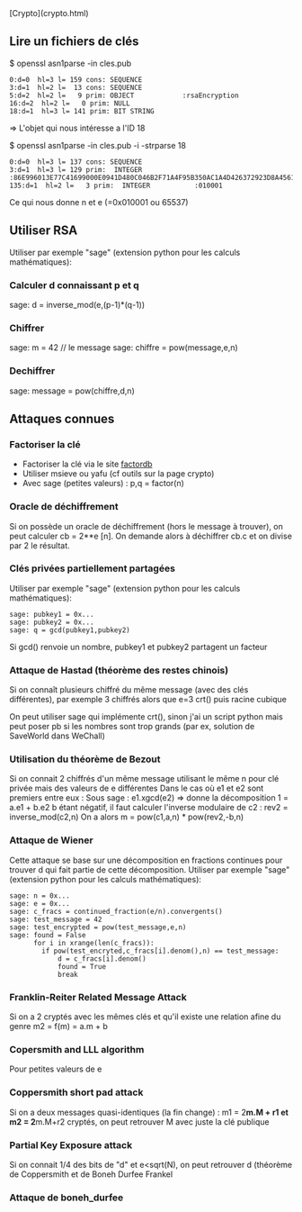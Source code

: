 <head>
  <meta http-equiv="content-type" content="text/html; charset=utf-8" />
</head>
[Crypto](crypto.html)

## Lire un fichiers de clés
$ openssl asn1parse -in cles.pub 

    0:d=0  hl=3 l= 159 cons: SEQUENCE          
    3:d=1  hl=2 l=  13 cons: SEQUENCE          
    5:d=2  hl=2 l=   9 prim: OBJECT            :rsaEncryption
    16:d=2  hl=2 l=   0 prim: NULL              
    18:d=1  hl=3 l= 141 prim: BIT STRING 
=> L'objet qui nous intéresse a l'ID 18
   
$ openssl asn1parse -in cles.pub -i -strparse 18

    0:d=0  hl=3 l= 137 cons: SEQUENCE          
    3:d=1  hl=3 l= 129 prim:  INTEGER           :86E996013E77C41699000E0941D480C046B2F71A4F95B350AC1A4D426372923D8A4561D96FBFB0240595907201AD3225CF6EDED7DE02D91C386FFAC280B72D0F95CAE71F42EBE0D3EDAEACE7CEA3195FA32C1C6080D90EF853D06DD4572C92B9F8310BBC0C635A5E26952511751030A6590816554E763031BCBB31E3F119C65F
    135:d=1  hl=2 l=   3 prim:  INTEGER           :010001

  Ce qui nous donne n et e (=0x010001 ou 65537)

## Utiliser RSA
Utiliser par exemple "sage" (extension python pour les calculs mathématiques):

### Calculer d connaissant p et q
sage: d = inverse_mod(e,(p-1)*(q-1))

### Chiffrer
sage: m = 42 // le message
sage: chiffre = pow(message,e,n)

### Dechiffrer
sage: message = pow(chiffre,d,n)

## Attaques connues

### Factoriser la clé
- Factoriser la clé via le site [factordb](http://factordb.com/)
- Utiliser msieve ou yafu (cf outils sur la page crypto)
- Avec sage (petites valeurs) : p,q = factor(n)

### Oracle de déchiffrement

Si on possède un oracle de déchiffrement (hors le message à trouver), on peut calculer cb = 2**e [n]. On demande alors à déchiffrer cb.c et on divise par 2 le résultat.

### Clés privées partiellement partagées

Utiliser par exemple "sage" (extension python pour les calculs mathématiques):

    sage: pubkey1 = 0x...
    sage: pubkey2 = 0x...
    sage: q = gcd(pubkey1,pubkey2)
Si gcd() renvoie un nombre, pubkey1 et pubkey2 partagent un facteur

### Attaque de Hastad (théorème des restes chinois)
Si on connaît plusieurs chiffré du même message (avec des clés différentes), par exemple 3 chiffrés alors que e=3
crt() puis racine cubique

On peut utiliser sage qui implémente crt(), sinon j'ai un script python mais peut poser pb si les nombres sont trop grands (par ex, solution de SaveWorld dans WeChall)

### Utilisation du théorème de Bezout

Si on connait 2 chiffrés d'un même message utilisant le même n pour clé privée mais des valeurs de e différentes
Dans le cas où e1 et e2 sont premiers entre eux :
Sous sage : e1.xgcd(e2) => donne la décomposition 1 = a.e1 + b.e2
b étant négatif, il faut calculer l'inverse modulaire de c2 : rev2 = inverse_mod(c2,n)
On a alors m = pow(c1,a,n) * pow(rev2,-b,n)

### Attaque de Wiener
Cette attaque se base sur une décomposition en fractions continues pour trouver d qui fait partie de cette décomposition.
Utiliser par exemple "sage" (extension python pour les calculs mathématiques):

    sage: n = 0x...
    sage: e = 0x...
    sage: c_fracs = continued_fraction(e/n).convergents()
    sage: test_message = 42
    sage: test_encrypted = pow(test_message,e,n)
    sage: found = False
          for i in xrange(len(c_fracs)):
            if pow(test_encryted,c_fracs[i].denom(),n) == test_message:
                d = c_fracs[i].denom()
                found = True
                break

                
### Franklin-Reiter Related Message Attack
Si on a 2 cryptés avec les mêmes clés et qu'il existe une relation afine du genre m2 = f(m) = a.m + b
                
### Copersmith and LLL algorithm
Pour petites valeurs de e
                
### Coppersmith short pad attack
Si on a deux messages quasi-identiques (la fin change) : m1 = 2**m.M + r1 et m2 = 2**m.M+r2 cryptés, on peut retrouver M avec juste la clé publique
    
### Partial Key Exposure attack
Si on connait 1/4 des bits de "d" et e<sqrt(N), on peut retrouver d (théorème de Coppersmith et de Boneh Durfee Frankel

   
### Attaque de boneh_durfee

